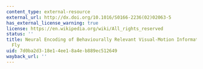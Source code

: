 ```yaml
---
content_type: external-resource
external_url: http://dx.doi.org/10.1016/S0166-2236(02)02063-5
has_external_license_warning: true
license: https://en.wikipedia.org/wiki/All_rights_reserved
status: ''
title: Neural Encoding of Behaviourally Relevant Visual-Motion Information in the
  Fly
uid: 7d0ba2d3-18e1-4ee1-8a4e-b889ec512649
wayback_url: ''
---
```

